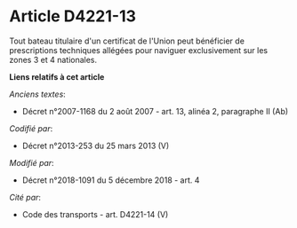 # Article D4221-13

Tout bateau titulaire d'un certificat de l'Union peut bénéficier de prescriptions techniques allégées pour naviguer
exclusivement sur les zones 3 et 4 nationales.

**Liens relatifs à cet article**

_Anciens textes_:

  - Décret n°2007-1168 du 2 août 2007 - art. 13, alinéa 2, paragraphe II (Ab)

_Codifié par_:

  - Décret n°2013-253 du 25 mars 2013 (V)

_Modifié par_:

  - Décret n°2018-1091 du 5 décembre 2018 - art. 4

_Cité par_:

  - Code des transports - art. D4221-14 (V)
